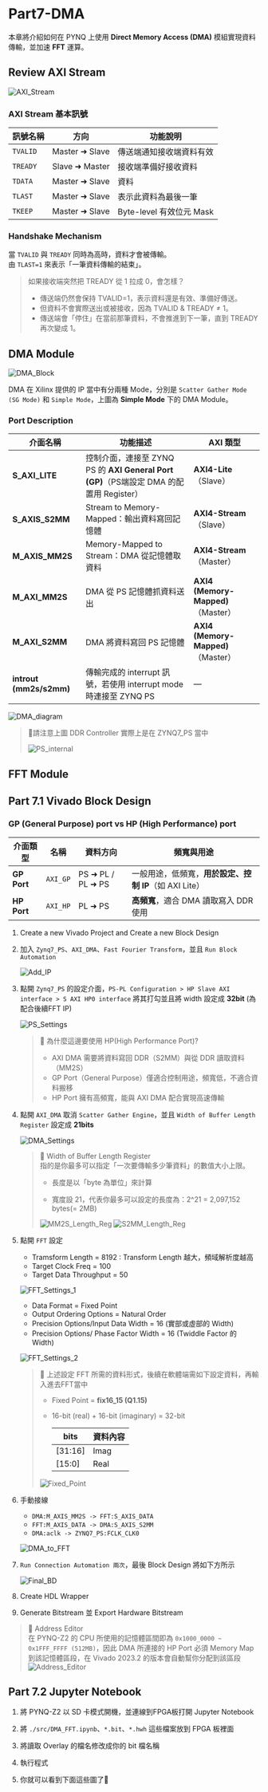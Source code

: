 # Part7-DMA

本章將介紹如何在 PYNQ 上使用 **Direct Memory Access (DMA)** 模組實現資料傳輸，並加速 **FFT** 運算。

## Review AXI Stream

![AXI_Stream](./png/AXI_Stream.png)

### AXI Stream 基本訊號

| 訊號名稱 | 方向 | 功能說明 |
|----------|------|----------|
| `TVALID` | Master ➜ Slave | 傳送端通知接收端資料有效 |
| `TREADY` | Slave ➜ Master | 接收端準備好接收資料 |
| `TDATA`  | Master ➜ Slave | 資料 |
| `TLAST`  | Master ➜ Slave | 表示此資料為最後一筆 |
| `TKEEP`  | Master ➜ Slave | Byte-level 有效位元 Mask |

### Handshake Mechanism

當 `TVALID` 與 `TREADY` 同時為高時，資料才會被傳輸。  
由 `TLAST=1` 來表示「一筆資料傳輸的結束」。  

> 如果接收端突然把 TREADY 從 1 拉成 0，會怎樣？  
>
> - 傳送端仍然會保持 TVALID=1，表示資料還是有效、準備好傳送。
> - 但資料不會實際送出或被接收，因為 TVALID & TREADY ≠ 1。
> - 傳送端會「停住」在當前那筆資料，不會推進到下一筆，直到 TREADY 再次變成 1。

## DMA Module

![DMA_Block](./png/DMA_Block.png)

DMA 在 Xilinx 提供的 IP 當中有分兩種 Mode，分別是 `Scatter Gather Mode (SG Mode)` 和 `Simple Mode`，上圖為 **Simple Mode** 下的 DMA Module。

### Port Description

| 介面名稱 | 功能描述 | AXI 類型 |
|-------- | -------- | -------- |
| **S_AXI_LITE** | 控制介面，連接至 ZYNQ PS 的 **AXI General Port (GP)**（PS端設定 DMA 的配置用 Register）| **AXI4-Lite**（Slave）|
| **S_AXIS_S2MM** | Stream to Memory-Mapped：輸出資料寫回記憶體 | **AXI4-Stream**（Slave）|
| **M_AXIS_MM2S** | Memory-Mapped to Stream：DMA 從記憶體取資料 | **AXI4-Stream**（Master）|
| **M_AXI_MM2S** | DMA 從 PS 記憶體抓資料送出 | **AXI4 (Memory-Mapped)**（Master）|
| **M_AXI_S2MM** | DMA 將資料寫回 PS 記憶體 | **AXI4 (Memory-Mapped)**（Master）|
| **introut (mm2s/s2mm)** | 傳輸完成的 interrupt 訊號，若使用 interrupt mode 時連接至 ZYNQ PS | — |

![DMA_diagram](./png/DMA_diagram.png)
>📌請注意上圖 DDR Controller 實際上是在 ZYNQ7_PS 當中
>
>![PS_internal](./png/PS_internal.png)

## FFT Module

## Part 7.1 Vivado Block Design

### GP (General Purpose) port vs HP (High Performance) port

| 介面類型 | 名稱 | 資料方向 | 頻寬與用途 |
|---------|------|---------|-----------|
| **GP Port** | `AXI_GP` | PS ➜ PL / PL ➜ PS | 一般用途，低頻寬，**用於設定、控制 IP**（如 AXI Lite） |
| **HP Port** | `AXI_HP` | PL ➜ PS | **高頻寬**，適合 DMA 讀取寫入 DDR 使用 |

1. Create a new Vivado Project and Create a new Block Design
2. 加入 `Zynq7_PS`、`AXI_DMA`、`Fast Fourier Transform`，並且 `Run Block Automation`

    ![Add_IP](./png/Add_IP.png)

3. 點開 `Zynq7_PS` 的設定介面，`PS-PL Configuration > HP Slave AXI interface > S AXI HP0 interface` 將其打勾並且將 width 設定成 **32bit** (為配合後續FFT IP)

    ![PS_Settings](./png/PS_Settings.png)

    >📌 為什麼這邊要使用 HP(High Performance Port)?  
    >- AXI DMA 需要將資料寫回 DDR（S2MM）與從 DDR 讀取資料（MM2S）  
    >- GP Port（General Purpose）僅適合控制用途，頻寬低，不適合資料搬移  
    >- HP Port 擁有高頻寬，能與 AXI DMA 配合實現高速傳輸

4. 點開 `AXI_DMA` 取消 `Scatter Gather Engine`，並且 `Width of Buffer Length Register` 設定成 **21bits**

    ![DMA_Settings](./png/DMA_Settings.png)

    >📌 Width of Buffer Length Register  
    > 指的是你最多可以指定「一次要傳輸多少筆資料」的數值大小上限。
    >
    > - 長度是以「byte 為單位」來計算
    >
    > - 寬度設 21，代表你最多可以設定的長度為：2^21 = 2,097,152 bytes(= 2MB)
    >
    >![MM2S_Length_Reg](./png/MM2S_Length_Reg.png)
    >![S2MM_Length_Reg](./png/S2MM_Length_Reg.png)

5. 點開 `FFT` 設定  

    - Tramsform Length = 8192 : Transform Length 越大，頻域解析度越高
    - Target Clock Freq = 100
    - Target Data Throughput = 50

    ![FFT_Settings_1](./png/FFT_Settings_1.png)

    - Data Format = Fixed Point
    - Output Ordering Options = Natural Order
    - Precision Options/Input Data Width = 16 (實部或虛部的 Width)
    - Precision Options/ Phase Factor Width = 16 (Twiddle Factor 的 Width)

    ![FFT_Settings_2](./png/FFT_Settings_2.png)

    >📌 上述設定 FFT 所需的資料形式，後續在軟體端需如下設定資料，再輸入進去FFT當中  
    >
    >- Fixed Point = **fix16_15 (Q1.15)**
    >- 16-bit (real) + 16-bit (imaginary) = 32-bit
    >
    >   | bits | 資料內容 |  
    >   | ---- | ------- |
    >   | [31:16] | Imag |
    >   | [15:0] | Real |
    >
    > ![Fixed_Point](./png/Fixed_Point.png)

6. 手動接線
    - `DMA:M_AXIS_MM2S -> FFT:S_AXIS_DATA`
    - `FFT:M_AXIS_DATA -> DMA:S_AXIS_S2MM`
    - `DMA:aclk -> ZYNQ7_PS:FCLK_CLK0`

    ![DMA_to_FFT](./png/DMA_to_FFT.png)

7. `Run Connection Automation 兩次`，最後 Block Design 將如下方所示

    ![Final_BD](./png/Final_BD.png)

8. Create HDL Wrapper

9. Generate Bitstream 並 Export Hardware Bitstream

> 📌 Address Editor  
> 在 PYNQ-Z2 的 CPU 所使用的記憶體區間即為 `0x1000_0000 ~ 0x1FFF_FFFF (512MB)`，因此 DMA 所連接的 HP Port 必須 Memory Map 到該記憶體區段，在 Vivado 2023.2 的版本會自動幫你分配到該區段
> ![Address_Editor](./png/Address_Editor.png)

## Part 7.2 Jupyter Notebook

1. 將 PYNQ-Z2 以 SD 卡模式開機，並連線到FPGA板打開 Jupyter Notebook

2. 將 `./src/DMA_FFT.ipynb`、`*.bit`、`*.hwh` 這些檔案放到 FPGA 板裡面

3. 將讀取 Overlay 的檔名修改成你的 bit 檔名稱

4. 執行程式

5. 你就可以看到下面這些圖了🎉